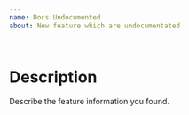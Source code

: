 ```yaml
---
name: Docs:Undocumented
about: New feature which are undocumentated

---
```


# Description
Describe the feature information you found.
